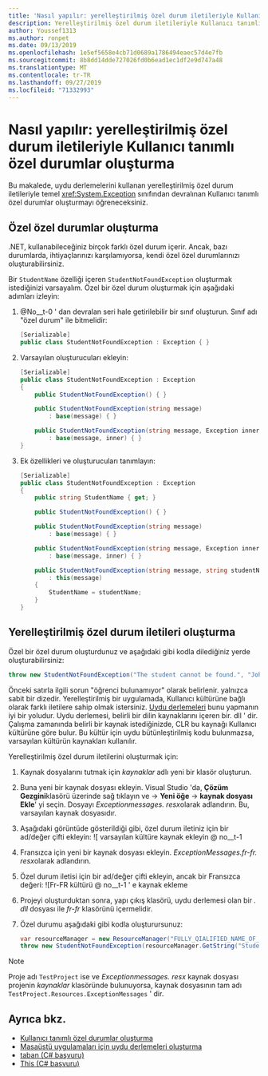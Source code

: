 ```yaml
---
title: 'Nasıl yapılır: yerelleştirilmiş özel durum iletileriyle Kullanıcı tanımlı özel durumlar oluşturma'
description: Yerelleştirilmiş özel durum iletileriyle Kullanıcı tanımlı özel durumlar oluşturmayı öğrenin
author: Youssef1313
ms.author: ronpet
ms.date: 09/13/2019
ms.openlocfilehash: 1e5ef5658e4cb71d0689a1786494eaec57d4e7fb
ms.sourcegitcommit: 8b8dd14dde727026fd0b6ead1ec1df2e9d747a48
ms.translationtype: MT
ms.contentlocale: tr-TR
ms.lasthandoff: 09/27/2019
ms.locfileid: "71332993"
---
```

# <a name="how-to-create-user-defined-exceptions-with-localized-exception-messages"></a>Nasıl yapılır: yerelleştirilmiş özel durum iletileriyle Kullanıcı tanımlı özel durumlar oluşturma

Bu makalede, uydu derlemelerini kullanan yerelleştirilmiş özel durum iletileriyle temel <xref:System.Exception> sınıfından devralınan Kullanıcı tanımlı özel durumlar oluşturmayı öğreneceksiniz.

## <a name="create-custom-exceptions"></a>Özel özel durumlar oluşturma

.NET, kullanabileceğiniz birçok farklı özel durum içerir. Ancak, bazı durumlarda, ihtiyaçlarınızı karşılamıyorsa, kendi özel özel durumlarınızı oluşturabilirsiniz.

Bir `StudentName` özelliği içeren `StudentNotFoundException` oluşturmak istediğinizi varsayalım.
Özel bir özel durum oluşturmak için aşağıdaki adımları izleyin:

1. @No__t-0 ' dan devralan seri hale getirilebilir bir sınıf oluşturun. Sınıf adı "özel durum" ile bitmelidir:

    ```csharp
    [Serializable]
    public class StudentNotFoundException : Exception { }
    ```

1. Varsayılan oluşturucuları ekleyin:

    ```csharp
    [Serializable]
    public class StudentNotFoundException : Exception
    {
        public StudentNotFoundException() { }

        public StudentNotFoundException(string message)
            : base(message) { }

        public StudentNotFoundException(string message, Exception inner)
            : base(message, inner) { }
    }
    ```

1. Ek özellikleri ve oluşturucuları tanımlayın:

    ```csharp
    [Serializable]
    public class StudentNotFoundException : Exception
    {
        public string StudentName { get; }

        public StudentNotFoundException() { }

        public StudentNotFoundException(string message)
            : base(message) { }

        public StudentNotFoundException(string message, Exception inner)
            : base(message, inner) { }

        public StudentNotFoundException(string message, string studentName)
            : this(message)
        {
            StudentName = studentName;
        }
    }
    ```

## <a name="create-localized-exception-messages"></a>Yerelleştirilmiş özel durum iletileri oluşturma

Özel bir özel durum oluşturdunuz ve aşağıdaki gibi kodla dilediğiniz yerde oluşturabilirsiniz:

```csharp
throw new StudentNotFoundException("The student cannot be found.", "John");
```

Önceki satırla ilgili sorun "öğrenci bulunamıyor" olarak belirlenir. yalnızca sabit bir dizedir. Yerelleştirilmiş bir uygulamada, Kullanıcı kültürüne bağlı olarak farklı iletilere sahip olmak istersiniz.
[Uydu derlemeleri](../../framework/resources/creating-satellite-assemblies-for-desktop-apps.md) bunu yapmanın iyi bir yoludur. Uydu derlemesi, belirli bir dilin kaynaklarını içeren bir. dll ' dir. Çalışma zamanında belirli bir kaynak istediğinizde, CLR bu kaynağı Kullanıcı kültürüne göre bulur. Bu kültür için uydu bütünleştirilmiş kodu bulunmazsa, varsayılan kültürün kaynakları kullanılır.

Yerelleştirilmiş özel durum iletilerini oluşturmak için:

1. Kaynak dosyalarını tutmak için *kaynaklar* adlı yeni bir klasör oluşturun.
1. Buna yeni bir kaynak dosyası ekleyin. Visual Studio 'da, **Çözüm Gezgini**klasörü üzerinde sağ tıklayın ve  -> **Yeni öğe** -> **kaynak dosyası** **Ekle**' yi seçin. Dosyayı *Exceptionmessages. resx*olarak adlandırın. Bu, varsayılan kaynak dosyasıdır.
1. Aşağıdaki görüntüde gösterildiği gibi, özel durum iletiniz için bir ad/değer çifti ekleyin: ![ varsayılan kültüre kaynak ekleyin @ no__t-1
1. Fransızca için yeni bir kaynak dosyası ekleyin. *ExceptionMessages.fr-fr. resx*olarak adlandırın.
1. Özel durum iletisi için bir ad/değer çifti ekleyin, ancak bir Fransızca değeri: ![Fr-FR kültürü @ no__t-1 ' e kaynak ekleme
1. Projeyi oluşturduktan sonra, yapı çıkış klasörü, uydu derlemesi olan bir *. dll* dosyası ile *fr-fr* klasörünü içermelidir.
1. Özel durumu aşağıdaki gibi kodla oluşturursunuz:

    ```csharp
    var resourceManager = new ResourceManager("FULLY_QIALIFIED_NAME_OF_RESOURCE_FILE", Assembly.GetExecutingAssembly());
    throw new StudentNotFoundException(resourceManager.GetString("StudentNotFound"), "John");
    ```

  > [!NOTE]
  > Proje adı `TestProject` ise ve *Exceptionmessages. resx* kaynak dosyası projenin *kaynaklar* klasöründe bulunuyorsa, kaynak dosyasının tam adı `TestProject.Resources.ExceptionMessages` ' dir.

## <a name="see-also"></a>Ayrıca bkz.

- [Kullanıcı tanımlı özel durumlar oluşturma](how-to-create-user-defined-exceptions.md)
- [Masaüstü uygulamaları için uydu derlemeleri oluşturma](../../framework/resources/creating-satellite-assemblies-for-desktop-apps.md)
- [taban (C# başvuru)](../../csharp/language-reference/keywords/base.md)
- [This (C# başvuru)](../../csharp/language-reference/keywords/this.md)
